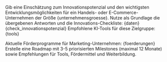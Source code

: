 Gib eine Einschätzung zum Innovationspotenzial und den wichtigsten Entwicklungsmöglichkeiten für ein Handels- oder E-Commerce-Unternehmen der Größe {unternehmensgroesse}.
Nutze als Grundlage die übergebenen Antworten und die Innovations-Checkliste:
{daten}
{check_innovationspotenzial}
Empfohlene KI-Tools für diese Zielgruppe:
{tools}

Aktuelle Förderprogramme für Marketing-Unternehmen:
{foerderungen}
Erstelle eine Roadmap mit 3-5 priorisierten Milestones (maximal 12 Monate) sowie Empfehlungen für Tools, Fördermittel und Weiterbildung.
